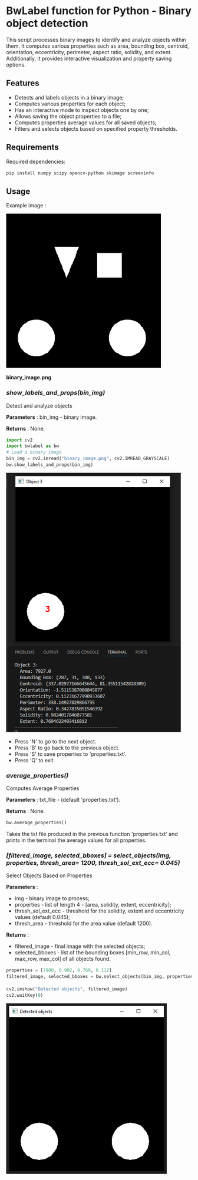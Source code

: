 # BwLabel function for Python - Binary object detection

This script processes binary images to identify and analyze objects within them. It computes various properties such as area, bounding box, centroid, orientation, eccentricity, perimeter, aspect ratio, solidity, and extent. Additionally, it provides 
interactive visualization and property saving options.

## Features

- Detects and labels objects in a binary image;
- Computes various properties for each object;
- Has an interactive mode to inspect objects one by one;
- Allows saving the object properties to a file;
- Computes properties average values for all saved objects;
- Filters and selects objects based on specified property thresholds.

## Requirements

Required dependencies:

```sh
pip install numpy scipy opencv-python skimage screeninfo
```

## Usage

Example image : 

![Example image - binary_image.png](images/binary_image.png)

**binary_image.png**

### ***show_labels_and_props(bin_img)*** 

Detect and analyze objects

**Parameters** : bin_img - binary image.

**Returns** : None.
  
```py
import cv2
import bwlabel as bw
# Load a binary image
bin_img = cv2.imread("binary_image.png", cv2.IMREAD_GRAYSCALE)
bw.show_labels_and_props(bin_img)
```

![Example usage function](images/ex_fun.PNG)

- Press 'N' to go to the next object.
- Press 'B' to go back to the previous object.
- Press 'S' to save properties to 'properties.txt'.
- Press 'Q' to exit.

### ***average_properties()*** 

Computes Average Properties

**Parameters** : txt_file - (default 'properties.txt').

**Returns** : None.

```py
bw.average_properties()
```
Takes the txt file produced in the previous function 'properties.txt' and prints in the terminal the average values for all properties.

### ***[filtered_image, selected_bboxes] = select_objects(img, properties, thresh_area= 1200, thresh_sol_ext_ecc= 0.045)*** 

Select Objects Based on Properties

**Parameters** :

- img - binary image to process;
- properties - list of length 4 - [area, solidity, extent, eccentricity];
- thresh_sol_ext_ecc - threshold for the solidity, extent and eccentricity values (default 0.045);
- thresh_area - threshold for the area value (default 1200).

**Returns** :

- filtered_image - final image with the selected objects;
- selected_bboxes - list of the bounding boxes [min_row, min_col, max_row, max_col] of all objects found.

```py
properties = [7900, 0.982, 0.769, 0.112]
filtered_image, selected_bboxes = bw.select_objects(bin_img, properties)

cv2.imshow("Detected objects", filtered_image)
cv2.waitKey(0)
```

![Example usage detection function](images/ex_fun2.PNG)
